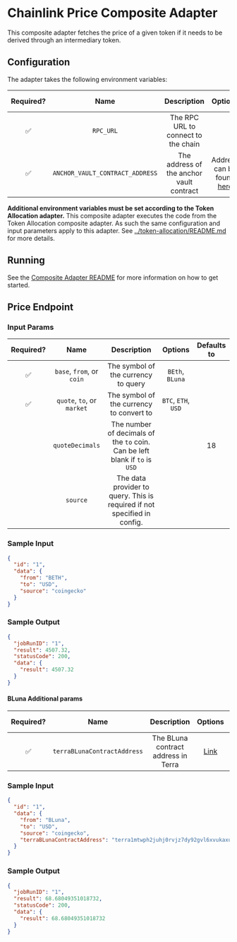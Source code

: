 # Chainlink Price Composite Adapter

This composite adapter fetches the price of a given token if it needs to be derived through an intermediary token.

## Configuration

The adapter takes the following environment variables:

| Required? |              Name               |               Description                |                                             Options                                             | Defaults to |
| :-------: | :-----------------------------: | :--------------------------------------: | :---------------------------------------------------------------------------------------------: | :---------: |
|    ✅     |            `RPC_URL`            |   The RPC URL to connect to the chain    |                                                                                                 |             |
|    ✅     | `ANCHOR_VAULT_CONTRACT_ADDRESS` | The address of the anchor vault contract | Address can be found [here](https://docs.anchorprotocol.com/smart-contracts/deployed-contracts) |             |

**Additional environment variables must be set according to the Token Allocation adapter.**
This composite adapter executes the code from the Token Allocation composite adapter. As such the same configuration and input parameters apply to this adapter. See [../token-allocation/README.md](../token-allocation/README.md) for more details.

## Running

See the [Composite Adapter README](../README.md) for more information on how to get started.

## Price Endpoint

### Input Params

| Required? |            Name            |                                 Description                                 |       Options       | Defaults to |
| :-------: | :------------------------: | :-------------------------------------------------------------------------: | :-----------------: | :---------: |
|    ✅     | `base`, `from`, or `coin`  |                     The symbol of the currency to query                     |   `BEth`, `BLuna`   |             |
|    ✅     | `quote`, `to`, or `market` |                  The symbol of the currency to convert to                   | `BTC`, `ETH`, `USD` |             |
|           |      `quoteDecimals`       | The number of decimals of the `to` coin. Can be left blank if `to` is `USD` |                     |     18      |
|           |          `source`          |  The data provider to query. This is required if not specified in config.   |                     |             |

### Sample Input

```json
{
  "id": "1",
  "data": {
    "from": "BETH",
    "to": "USD",
    "source": "coingecko"
  }
}
```

### Sample Output

```json
{
  "jobRunID": "1",
  "result": 4507.32,
  "statusCode": 200,
  "data": {
    "result": 4507.32
  }
}
```

#### BLuna Additional params

| Required? |            Name             |             Description             |                                  Options                                   | Defaults to |
| :-------: | :-------------------------: | :---------------------------------: | :------------------------------------------------------------------------: | :---------: |
|    ✅     | `terraBLunaContractAddress` | The BLuna contract address in Terra | [Link](https://docs.anchorprotocol.com/smart-contracts/deployed-contracts) |             |

### Sample Input

```json
{
  "id": "1",
  "data": {
    "from": "BLuna",
    "to": "USD",
    "source": "coingecko",
    "terraBLunaContractAddress": "terra1mtwph2juhj0rvjz7dy92gvl6xvukaxu8rfv8ts"
  }
}
```

### Sample Output

```json
{
  "jobRunID": "1",
  "result": 68.68049351018732,
  "statusCode": 200,
  "data": {
    "result": 68.68049351018732
  }
}
```
